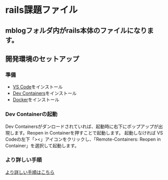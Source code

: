 # rails課題ファイル
## mblogフォルダ内がrails本体のファイルになります。
## 開発環境のセットアップ

### 準備

- [VS Code](https://code.visualstudio.com/)をインストール
- [Dev Containers](https://marketplace.visualstudio.com/items?itemName=ms-vscode-remote.remote-containers)をインストール
- [Docker](https://www.docker.com/ja-jp/)をインストール


### Dev Containerの起動
Dev Containersがダンロードされていれば、起動時に右下にポップアップが出現します。Reopen in Containerを押すことで起動します。
起動しなければ
VS Codeの左下「><」アイコンをクリックし、「Remote-Containers: Reopen in Container」を選択して起動します。
### より詳しい手順
[より詳しい手順はこちら](https://blog.kinto-technologies.com/posts/2022-12-10-VSCodeDevContainer/)
